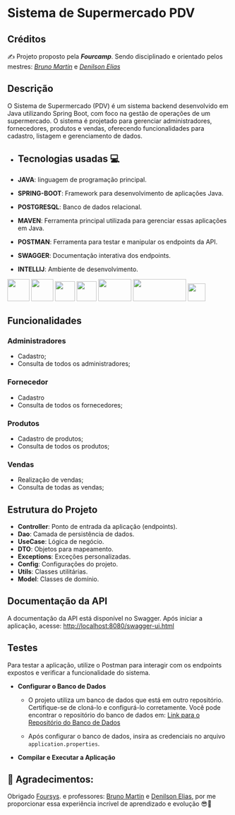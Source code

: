 # Sistema de Supermercado PDV

## Créditos


✍ Projeto proposto pela ***Fourcamp***. Sendo disciplinado e orientado pelos mestres: *[Bruno Martin](https://www.linkedin.com/in/brunoermacora/)*
e  *[Denilson Elias](https://www.linkedin.com/in/denilsonbitit/)*

## Descrição


O Sistema de Supermercado (PDV) é um sistema backend desenvolvido em Java utilizando Spring Boot, com foco na gestão de operações de um supermercado. O sistema é projetado para gerenciar administradores, fornecedores, produtos e vendas, oferecendo funcionalidades para cadastro, listagem e gerenciamento de dados.

- ## Tecnologias usadas 💻

- **JAVA**: linguagem de programação principal.


- **SPRING-BOOT**: Framework para desenvolvimento de aplicações Java.


- **POSTGRESQL**: Banco de dados relacional.


- **MAVEN**: Ferramenta principal utilizada para gerenciar essas aplicações em Java.


- **POSTMAN**: Ferramenta para testar e manipular os endpoints da API.


- **SWAGGER**: Documentação interativa dos endpoints.


- **INTELLIJ**: Ambiente de desenvolvimento.


<img src="https://cdn.jsdelivr.net/gh/devicons/devicon/icons/java/java-original-wordmark.svg" width="50" height="50" />
<img src="https://github.com/user-attachments/assets/f83409ca-b336-453a-a45c-84c743fdd781" width="50" height="50" />
<img src="https://github.com/user-attachments/assets/0304ff16-0be3-426a-9ae2-57846e217db8" width="45" height="45" />
<img src="https://github.com/user-attachments/assets/01708cb5-c31d-409f-b73c-9de7d941c72c" width="45" height="45" />
<img src="https://github.com/user-attachments/assets/205b41ac-971f-4871-92dc-468d2676a846" width="75" height="50" />
<img src="https://github.com/user-attachments/assets/eb215758-11c4-49ad-8ab0-73624c23f44f" width="120" height="50" />
<img src="https://github.com/user-attachments/assets/de8d1369-0da3-49a8-b892-5c11c0509987" width="40" height="40" />



## Funcionalidades

### Administradores

- Cadastro;
- Consulta de todos os administradores;

### Fornecedor

- Cadastro
- Consulta de todos os fornecedores;

### Produtos

- Cadastro de produtos;
- Consulta de todos os produtos;

### Vendas

- Realização de vendas;
- Consulta de todas as vendas;

## Estrutura do Projeto

- **Controller**: Ponto de entrada da aplicação (endpoints).
- **Dao**: Camada de persistência de dados.
- **UseCase**: Lógica de negócio.
- **DTO**: Objetos para mapeamento.
- **Exceptions**: Exceções personalizadas.
- **Config**: Configurações do projeto.
- **Utils**: Classes utilitárias.
- **Model**: Classes de domínio.

## Documentação da API

A documentação da API está disponível no Swagger. Após iniciar a aplicação, acesse:
[http://localhost:8080/swagger-ui.html](http://localhost:8080/swagger-ui.html)

## Testes

Para testar a aplicação, utilize o Postman para interagir com os endpoints expostos e verificar a funcionalidade do sistema.
- **Configurar o Banco de Dados**

    - O projeto utiliza um banco de dados que está em outro repositório. Certifique-se de cloná-lo e configurá-lo corretamente. Você pode encontrar o repositório do banco de dados em: [Link para o Repositório do Banco de Dados](https://github.com/ThomasDevelop/codigoSqlSuperShop.git)

    - Após configurar o banco de dados, insira as credenciais no arquivo `application.properties`.
- **Compilar e Executar a Aplicação**

## 🤝 Agradecimentos:
Obrigado [Foursys](https://br.linkedin.com/company/foursys). e professores: [Bruno Martin](https://www.linkedin.com/in/brunoermacora/) e [Denilson Elias](https://www.linkedin.com/in/denilsonbitit/), por me proporcionar essa experiência incrível de aprendizado e evolução 😎🤝